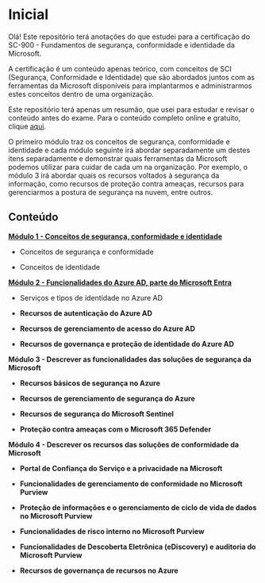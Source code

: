 # Inicial

Olá! Este repositório terá anotações do que estudei para a certificação do SC-900 - Fundamentos de segurança, conformidade e identidade da Microsoft.

A certificação é um conteúdo apenas teórico, com conceitos de SCI (Segurança, Conformidade e Identidade) que são abordados juntos com as ferramentas da Microsoft disponíveis para implantarmos e administrarmos estes conceitos dentro de uma organização.

Este repositório terá apenas um resumão, que usei para estudar e revisar o conteúdo antes do exame. Para o conteúdo completo online e gratuito, clique [aqui](https://learn.microsoft.com/pt-br/certifications/exams/sc-900/).

O primeiro módulo traz os conceitos de segurança, conformidade e identidade e cada módulo seguinte irá abordar separadamente um destes itens separadamente e demonstrar quais ferramentas da Microsoft podemos utilizar para cuidar de cada um na organização. Por exemplo, o módulo 3 irá abordar quais os recursos voltados à segurança da informação, como recursos de proteção contra ameaças, recursos para gerenciarmos a postura de segurança na nuvem, entre outros. 

## Conteúdo

[**Módulo 1 - Conceitos de segurança, conformidade e identidade**](Modulo1/)

* Conceitos de segurança e conformidade

* Conceitos de identidade

[**Módulo 2 - Funcionalidades do Azure AD, parte do Microsoft Entra**](Modulo2/)

* Serviços e tipos de identidade no Azure AD

* **Recursos de autenticação do Azure AD**

* **Recursos de gerenciamento de acesso do Azure AD**

* **Recursos de governança e proteção de identidade do Azure AD**

**Módulo 3 - Descrever as funcionalidades das soluções de segurança da Microsoft**

* **Recursos básicos de segurança no Azure**

* **Recursos de gerenciamento de segurança do Azure**

* **Recursos de segurança do Microsoft Sentinel**

* **Proteção contra ameaças com o Microsoft 365 Defender**

**Módulo 4 - Descrever os recursos das soluções de conformidade da Microsoft**

* **Portal de Confiança do Serviço e a privacidade na Microsoft**

* **Funcionalidades de gerenciamento de conformidade no Microsoft Purview**

* **Proteção de informações e o gerenciamento de ciclo de vida de dados no Microsoft Purview**

* **Funcionalidades de risco interno no Microsoft Purview**

* **Funcionalidades de Descoberta Eletrônica (eDiscovery) e auditoria do Microsoft Purview**

* **Recursos de governança de recursos no Azure**



